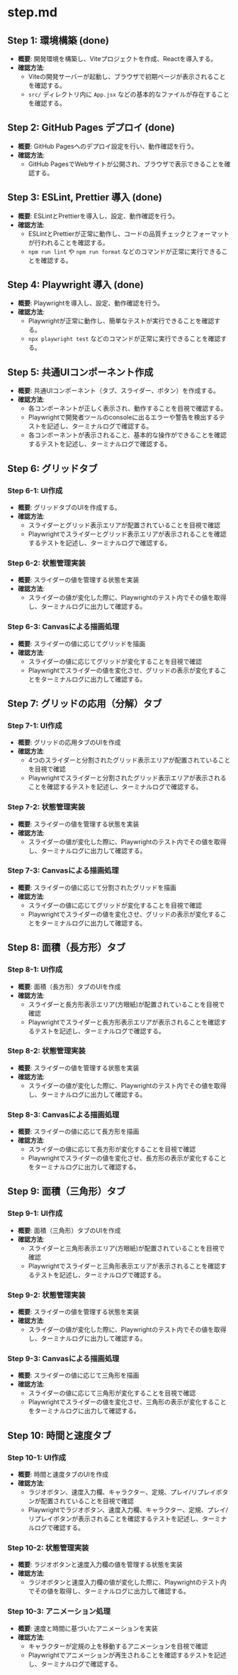 # step.md

## Step 1: 環境構築 (done)

- **概要**: 開発環境を構築し、Viteプロジェクトを作成、Reactを導入する。
- **確認方法**:
  - Viteの開発サーバーが起動し、ブラウザで初期ページが表示されることを確認する。
  - `src/` ディレクトリ内に `App.jsx` などの基本的なファイルが存在することを確認する。

## Step 2: GitHub Pages デプロイ (done)

- **概要**: GitHub Pagesへのデプロイ設定を行い、動作確認を行う。
- **確認方法**:
  - GitHub PagesでWebサイトが公開され、ブラウザで表示できることを確認する。

## Step 3: ESLint, Prettier 導入 (done)

- **概要**: ESLintとPrettierを導入し、設定、動作確認を行う。
- **確認方法**:
  - ESLintとPrettierが正常に動作し、コードの品質チェックとフォーマットが行われることを確認する。
  - `npm run lint` や `npm run format` などのコマンドが正常に実行できることを確認する。

## Step 4: Playwright 導入 (done)

- **概要**: Playwrightを導入し、設定、動作確認を行う。
- **確認方法**:
  - Playwrightが正常に動作し、簡単なテストが実行できることを確認する。
  - `npx playwright test` などのコマンドが正常に実行できることを確認する。

## Step 5: 共通UIコンポーネント作成

- **概要**: 共通UIコンポーネント（タブ、スライダー、ボタン）を作成する。
- **確認方法**:
  - 各コンポーネントが正しく表示され、動作することを目視で確認する。
  - Playwrightで開発者ツールのconsoleに出るエラーや警告を検出するテストを記述し、ターミナルログで確認する。
  - 各コンポーネントが表示されること、基本的な操作ができることを確認するテストを記述し、ターミナルログで確認する。

## Step 6: グリッドタブ

### Step 6-1: UI作成
- **概要**: グリッドタブのUIを作成する。
- **確認方法**:
    - スライダーとグリッド表示エリアが配置されていることを目視で確認
    - Playwrightでスライダーとグリッド表示エリアが表示されることを確認するテストを記述し、ターミナルログで確認する。
### Step 6-2: 状態管理実装
- **概要**: スライダーの値を管理する状態を実装
- **確認方法**:
    - スライダーの値が変化した際に、Playwrightのテスト内でその値を取得し、ターミナルログに出力して確認する。
### Step 6-3: Canvasによる描画処理
- **概要**: スライダーの値に応じてグリッドを描画
- **確認方法**:
    - スライダーの値に応じてグリッドが変化することを目視で確認
    - Playwrightでスライダーの値を変化させ、グリッドの表示が変化することをターミナルログに出力して確認する。

## Step 7: グリッドの応用（分解）タブ

### Step 7-1: UI作成
- **概要**: グリッドの応用タブのUIを作成
- **確認方法**:
    - 4つのスライダーと分割されたグリッド表示エリアが配置されていることを目視で確認
    - Playwrightでスライダーと分割されたグリッド表示エリアが表示されることを確認するテストを記述し、ターミナルログで確認する。
### Step 7-2: 状態管理実装
- **概要**: スライダーの値を管理する状態を実装
- **確認方法**:
    - スライダーの値が変化した際に、Playwrightのテスト内でその値を取得し、ターミナルログに出力して確認する。
### Step 7-3: Canvasによる描画処理
- **概要**: スライダーの値に応じて分割されたグリッドを描画
- **確認方法**:
    - スライダーの値に応じてグリッドが変化することを目視で確認
    - Playwrightでスライダーの値を変化させ、グリッドの表示が変化することをターミナルログに出力して確認する。

## Step 8: 面積（長方形）タブ

### Step 8-1: UI作成
- **概要**: 面積（長方形）タブのUIを作成
- **確認方法**:
    - スライダーと長方形表示エリア(方眼紙)が配置されていることを目視で確認
    - Playwrightでスライダーと長方形表示エリアが表示されることを確認するテストを記述し、ターミナルログで確認する。
### Step 8-2: 状態管理実装
- **概要**: スライダーの値を管理する状態を実装
- **確認方法**:
    - スライダーの値が変化した際に、Playwrightのテスト内でその値を取得し、ターミナルログに出力して確認する。
### Step 8-3: Canvasによる描画処理
- **概要**: スライダーの値に応じて長方形を描画
- **確認方法**:
    - スライダーの値に応じて長方形が変化することを目視で確認
    - Playwrightでスライダーの値を変化させ、長方形の表示が変化することをターミナルログに出力して確認する。

## Step 9: 面積（三角形）タブ
### Step 9-1: UI作成
- **概要**: 面積（三角形）タブのUIを作成
- **確認方法**:
    - スライダーと三角形表示エリア(方眼紙)が配置されていることを目視で確認
    - Playwrightでスライダーと三角形表示エリアが表示されることを確認するテストを記述し、ターミナルログで確認する。
### Step 9-2: 状態管理実装
- **概要**: スライダーの値を管理する状態を実装
- **確認方法**:
    - スライダーの値が変化した際に、Playwrightのテスト内でその値を取得し、ターミナルログに出力して確認する。
### Step 9-3: Canvasによる描画処理
- **概要**: スライダーの値に応じて三角形を描画
- **確認方法**:
    - スライダーの値に応じて三角形が変化することを目視で確認
    - Playwrightでスライダーの値を変化させ、三角形の表示が変化することをターミナルログに出力して確認する。

## Step 10: 時間と速度タブ

### Step 10-1: UI作成
- **概要**: 時間と速度タブのUIを作成
- **確認方法**:
    - ラジオボタン、速度入力欄、キャラクター、定規、プレイ/リプレイボタンが配置されていることを目視で確認
    - Playwrightでラジオボタン、速度入力欄、キャラクター、定規、プレイ/リプレイボタンが表示されることを確認するテストを記述し、ターミナルログで確認する。
### Step 10-2: 状態管理実装
- **概要**: ラジオボタンと速度入力欄の値を管理する状態を実装
- **確認方法**:
    - ラジオボタンと速度入力欄の値が変化した際に、Playwrightのテスト内でその値を取得し、ターミナルログに出力して確認する。
### Step 10-3: アニメーション処理
- **概要**: 速度と時間に基づいたアニメーションを実装
- **確認方法**:
    - キャラクターが定規の上を移動するアニメーションを目視で確認
    - Playwrightでアニメーションが再生されることを確認するテストを記述し、ターミナルログで確認する。